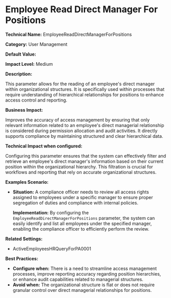 # Employee Read Direct Manager For Positions

**Technical Name:** EmployeeReadDirectManagerForPositions

**Category:** User Management

**Default Value:**

**Impact Level:** Medium

**Description:**

This parameter allows for the reading of an employee's direct manager within organizational structures. It is specifically used within processes that require understanding of hierarchical relationships for positions to enhance access control and reporting.

**Business Impact:**

Improves the accuracy of access management by ensuring that only relevant information related to an employee's direct managerial relationship is considered during permission allocation and audit activities. It directly supports compliance by maintaining structured and clear hierarchical data.

**Technical Impact when configured:**

Configuring this parameter ensures that the system can effectively filter and retrieve an employee's direct manager's information based on their current position within the organizational hierarchy. This filtration is crucial for workflows and reporting that rely on accurate organizational structures.

**Examples Scenario:**

- **Situation:** A compliance officer needs to review all access rights assigned to employees under a specific manager to ensure proper segregation of duties and compliance with internal policies.
  
  **Implementation:** By configuring the `EmployeeReadDirectManagerForPositions` parameter, the system can easily identify and list all employees under the specified manager, enabling the compliance officer to efficiently perform the review.

**Related Settings:**

- ActiveEmployeesHRQueryForPA0001

**Best Practices:** 

- **Configure when:** There is a need to streamline access management processes, improve reporting accuracy regarding position hierarchies, or enhance audit capabilities related to managerial structures.
- **Avoid when:** The organizational structure is flat or does not require granular control over direct managerial relationships for positions.